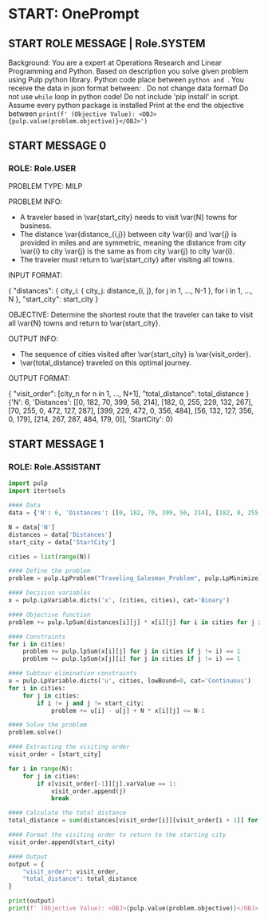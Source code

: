 # START: OnePrompt 
## START ROLE MESSAGE | Role.SYSTEM 
Background: You are a expert at Operations Research and Linear Programming and Python. Based on description you solve given problem using Pulp python library. Python code place between ```python and ```. You receive the data in json format between: <DATA></DATA>. Do not change data format! Do not use `while` loop in python code! Do not include 'pip install' in script. Assume every python package is installed Print at the end the objective between <OBJ></OBJ> `print(f' (Objective Value): <OBJ>{pulp.value(problem.objective)}</OBJ>')`  
## START MESSAGE 0 
### ROLE: Role.USER
<DESCRIPTION>
PROBLEM TYPE: MILP

PROBLEM INFO:

- A traveler based in \var{start_city} needs to visit \var{N} towns for business.
- The distance \var{distance_{i,j}} between city \var{i} and \var{j} is provided in miles and are symmetric, meaning the distance from city \var{i} to city \var{j} is the same as from city \var{j} to city \var{i}.
- The traveler must return to \var{start_city} after visiting all towns.

INPUT FORMAT: 

{
    "distances": {
        city_i: {
            city_j: distance_{i, j},
            for j in 1, ..., N-1
        },
        for i in 1, ..., N
    },
    "start_city": start_city
}

OBJECTIVE: Determine the shortest route that the traveler can take to visit all \var{N} towns and return to \var{start_city}.

OUTPUT INFO:

- The sequence of cities visited after \var{start_city} is \var{visit_order}.
- \var{total_distance} traveled on this optimal journey.

OUTPUT FORMAT:

{
    "visit_order": [city_n for n in 1, ..., N+1],
    "total_distance": total_distance
}
</DESCRIPTION>
<DATA>
{'N': 6, 'Distances': [[0, 182, 70, 399, 56, 214], [182, 0, 255, 229, 132, 267], [70, 255, 0, 472, 127, 287], [399, 229, 472, 0, 356, 484], [56, 132, 127, 356, 0, 179], [214, 267, 287, 484, 179, 0]], 'StartCity': 0}</DATA>


## START MESSAGE 1 
### ROLE: Role.ASSISTANT
```python
import pulp
import itertools

#### Data
data = {'N': 6, 'Distances': [[0, 182, 70, 399, 56, 214], [182, 0, 255, 229, 132, 267], [70, 255, 0, 472, 127, 287], [399, 229, 472, 0, 356, 484], [56, 132, 127, 356, 0, 179], [214, 267, 287, 484, 179, 0]], 'StartCity': 0}

N = data['N']
distances = data['Distances']
start_city = data['StartCity']

cities = list(range(N))

#### Define the problem
problem = pulp.LpProblem("Traveling_Salesman_Problem", pulp.LpMinimize)

#### Decision variables
x = pulp.LpVariable.dicts('x', (cities, cities), cat='Binary')

#### Objective function
problem += pulp.lpSum(distances[i][j] * x[i][j] for i in cities for j in cities)

#### Constraints
for i in cities:
    problem += pulp.lpSum(x[i][j] for j in cities if j != i) == 1
    problem += pulp.lpSum(x[j][i] for j in cities if j != i) == 1

#### Subtour elimination constraints
u = pulp.LpVariable.dicts('u', cities, lowBound=0, cat='Continuous')
for i in cities:
    for j in cities:
        if i != j and j != start_city:
            problem += u[i] - u[j] + N * x[i][j] <= N-1

#### Solve the problem
problem.solve()

#### Extracting the visiting order
visit_order = [start_city]

for i in range(N):
    for j in cities:
        if x[visit_order[-1]][j].varValue == 1:
            visit_order.append(j)
            break

#### Calculate the total distance
total_distance = sum(distances[visit_order[i]][visit_order[i + 1]] for i in range(N))

#### Format the visiting order to return to the starting city
visit_order.append(start_city)

#### Output
output = {
    "visit_order": visit_order,
    "total_distance": total_distance
}

print(output)
print(f' (Objective Value): <OBJ>{pulp.value(problem.objective)}</OBJ>')
```


